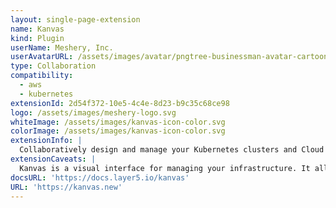 ```yaml
---
layout: single-page-extension
name: Kanvas
kind: Plugin
userName: Meshery, Inc.
userAvatarURL: /assets/images/avatar/pngtree-businessman-avatar-cartoon-style-png-image_1953664.jpg
type: Collaboration
compatibility: 
  - aws
  - kubernetes
extensionId: 2d54f372-10e5-4c4e-8d23-b9c35c68ce98
logo: /assets/images/meshery-logo.svg
whiteImage: /assets/images/kanvas-icon-color.svg
colorImage: /assets/images/kanvas-icon-color.svg
extensionInfo: |
  Collaboratively design and manage your Kubernetes clusters and Cloud services. 
extensionCaveats: |
  Kanvas is a visual interface for managing your infrastructure. It allows you to create, edit, and share your infrastructure as code. Kanvas is a visual interface for managing your infrastructure. It allows you to create, edit, and share your infrastructure as code.  
docsURL: 'https://docs.layer5.io/kanvas'
URL: 'https://kanvas.new'
---
```

